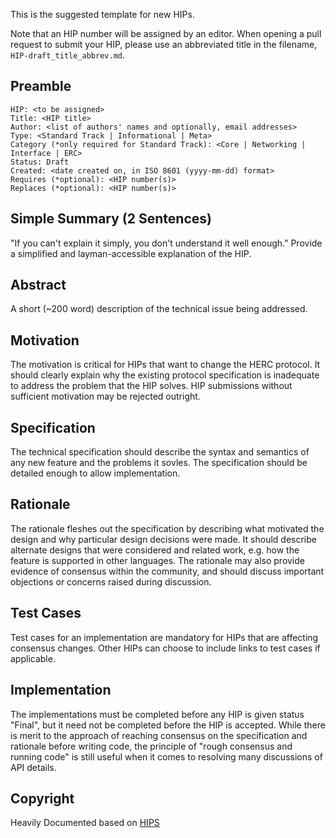 This is the suggested template for new HIPs.

Note that an HIP number will be assigned by an editor. When opening a pull request to submit your HIP, please use an abbreviated title in the filename, `HIP-draft_title_abbrev.md`.

## Preamble

    HIP: <to be assigned>
    Title: <HIP title>
    Author: <list of authors' names and optionally, email addresses>
    Type: <Standard Track | Informational | Meta>
    Category (*only required for Standard Track): <Core | Networking | Interface | ERC> 
    Status: Draft
    Created: <date created on, in ISO 8601 (yyyy-mm-dd) format>
    Requires (*optional): <HIP number(s)>
    Replaces (*optional): <HIP number(s)>


## Simple Summary (2 Sentences)
"If you can't explain it simply, you don't understand it well enough." Provide a simplified and layman-accessible explanation of the HIP.

## Abstract
A short (~200 word) description of the technical issue being addressed.

## Motivation
The motivation is critical for HIPs that want to change the HERC protocol. It should clearly explain why the existing protocol specification is inadequate to address the problem that the HIP solves. HIP submissions without sufficient motivation may be rejected outright.

## Specification
The technical specification should describe the syntax and semantics of any new feature and the problems it sovles. The specification should be detailed enough to allow implementation.

## Rationale
The rationale fleshes out the specification by describing what motivated the design and why particular design decisions were made. It should describe alternate designs that were considered and related work, e.g. how the feature is supported in other languages. The rationale may also provide evidence of consensus within the community, and should discuss important objections or concerns raised during discussion.

## Test Cases
Test cases for an implementation are mandatory for HIPs that are affecting consensus changes. Other HIPs can choose to include links to test cases if applicable.

## Implementation
The implementations must be completed before any HIP is given status "Final", but it need not be completed before the HIP is accepted. While there is merit to the approach of reaching consensus on the specification and rationale before writing code, the principle of "rough consensus and running code" is still useful when it comes to resolving many discussions of API details.

## Copyright
Heavily Documented based on [HIPS](https://github.com/hercone/hips)
